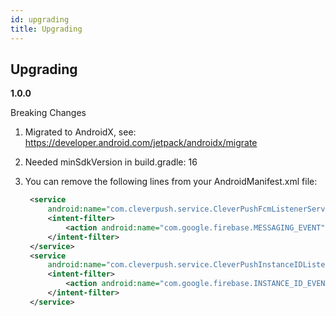 ```yaml
---
id: upgrading
title: Upgrading
---
```

## Upgrading

**1.0.0**

Breaking Changes

1. Migrated to AndroidX, see: https://developer.android.com/jetpack/androidx/migrate

2. Needed minSdkVersion in build.gradle: 16

3. You can remove the following lines from your AndroidManifest.xml file:
   ```xml
    <service
        android:name="com.cleverpush.service.CleverPushFcmListenerService">
        <intent-filter>
            <action android:name="com.google.firebase.MESSAGING_EVENT" />
        </intent-filter>
    </service>
    <service
        android:name="com.cleverpush.service.CleverPushInstanceIDListenerService">
        <intent-filter>
            <action android:name="com.google.firebase.INSTANCE_ID_EVENT" />
        </intent-filter>
    </service>
    ```
